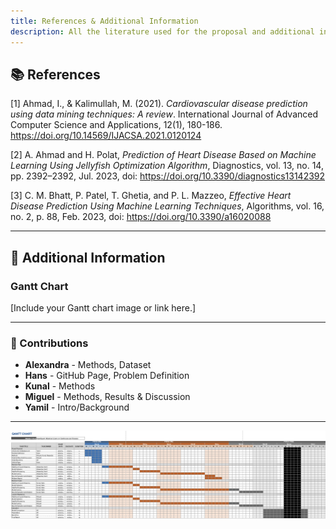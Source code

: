 ```yaml
---
title: References & Additional Information
description: All the literature used for the proposal and additional information on project timeline and contributions
---
```


## 📚 References

[1] Ahmad, I., & Kalimullah, M. (2021). *Cardiovascular disease prediction using data mining techniques: A review*. International Journal of Advanced Computer Science and Applications, 12(1), 180-186. https://doi.org/10.14569/IJACSA.2021.0120124

[2] A. Ahmad and H. Polat, *Prediction of Heart Disease Based on Machine Learning Using Jellyfish Optimization Algorithm*, Diagnostics, vol. 13, no. 14, pp. 2392–2392, Jul. 2023, doi: https://doi.org/10.3390/diagnostics13142392

[3] C. M. Bhatt, P. Patel, T. Ghetia, and P. L. Mazzeo, *Effective Heart Disease Prediction Using Machine Learning Techniques*, Algorithms, vol. 16, no. 2, p. 88, Feb. 2023, doi: https://doi.org/10.3390/a16020088

---

## 📝 Additional Information

### Gantt Chart

[Include your Gantt chart image or link here.]

---

### 👥 Contributions

- **Alexandra** - Methods, Dataset
- **Hans** - GitHub Page, Problem Definition
- **Kunal** - Methods
- **Miguel** - Methods, Results & Discussion
- **Yamil** - Intro/Background

---

![Huge Image](../../../assets/chart.png)
